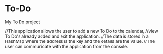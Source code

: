 # To-Do
My To Do project

//This application allows the user to add a new To Do to the calendar, 
//view To Do's already added and exit the application. 
//The data is stored in a HashMap where the address is the key and the details are the value. 
//The user can communicate with the application from the console.
